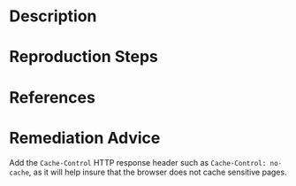 # Description


# Reproduction Steps


# References


# Remediation Advice

Add the `Cache-Control` HTTP response header such as `Cache-Control: no-cache`, as it will help insure that the browser does not cache sensitive pages.